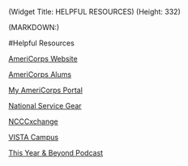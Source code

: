 (Widget Title: HELPFUL RESOURCES)
(Height: 332)


(MARKDOWN:)


#Helpful Resources

[AmeriCorps Website](https://www.nationalservice.gov/americorps)

[AmeriCorps Alums](https://www.americorpsalums.org)

[My AmeriCorps Portal](https://my.americorps.gov/)

[National Service Gear](https://americorps.nationalservicegear.org/)

[NCCCxchange](http://corpsxchange.ning.com/)

[VISTA Campus](https://www.vistacampus.gov)

[This Year & Beyond Podcast](https://www.thisyearandbeyond.com/)
